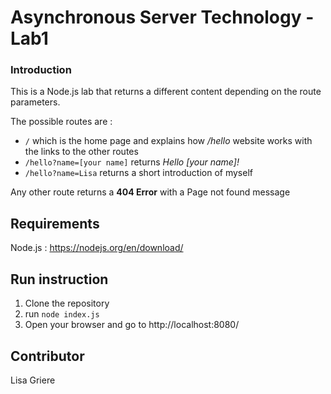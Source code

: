 # Asynchronous Server Technology - Lab1
### Introduction
This is a Node.js lab that returns a different content depending on the route parameters.

The possible routes are :
  * ```/``` which is the home page and explains how */hello* website works with the links to the other routes
  * ```/hello?name=[your name]``` returns *Hello [your name]!*
  * ```/hello?name=Lisa``` returns a short introduction of myself
  
Any other route returns a **404 Error** with a Page not found message

## Requirements
Node.js : https://nodejs.org/en/download/

## Run instruction
1. Clone the repository
2. run ```node index.js```
2. Open your browser and go to http://localhost:8080/

## Contributor
Lisa Griere

